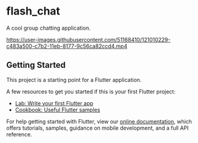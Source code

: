 # flash_chat

A cool group chatting application.


https://user-images.githubusercontent.com/51168410/121010229-c483a500-c7b2-11eb-8177-9c56ca82ccd4.mp4



## Getting Started

This project is a starting point for a Flutter application.

A few resources to get you started if this is your first Flutter project:

- [Lab: Write your first Flutter app](https://flutter.dev/docs/get-started/codelab)
- [Cookbook: Useful Flutter samples](https://flutter.dev/docs/cookbook)

For help getting started with Flutter, view our
[online documentation](https://flutter.dev/docs), which offers tutorials,
samples, guidance on mobile development, and a full API reference.
